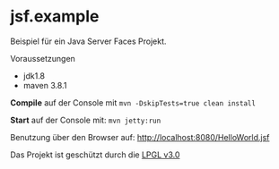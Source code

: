 jsf.example
===========

Beispiel für ein Java Server Faces Projekt.

Voraussetzungen

* jdk1.8
* maven 3.8.1

**Compile** auf der Console mit  `mvn -DskipTests=true clean install`

**Start** auf der Console mit: `mvn jetty:run`

Benutzung über den Browser auf: [http://localhost:8080/HelloWorld.jsf](http://localhost:8080/HelloWorld.jsf)

Das Projekt ist geschützt durch die [LPGL v3.0](http://opensource.org/licenses/LGPL-3.0)



